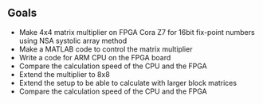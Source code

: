 ## Goals
- Make 4x4 matrix multiplier on FPGA Cora Z7 for 16bit fix-point numbers using NSA systolic array method
- Make a MATLAB code to control the matrix multiplier
- Write a code for ARM CPU on the FPGA board
- Compare the calculation speed of the CPU and the FPGA
- Extend the multiplier to 8x8
- Extend the setup to be able to calculate with larger block matrices
- Compare the calculation speed of the CPU and the FPGA